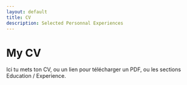 ```yaml
---
layout: default
title: CV
description: Selected Personnal Experiences
---
```


# My CV

Ici tu mets ton CV, ou un lien pour télécharger un PDF, ou les sections Education / Experience.
